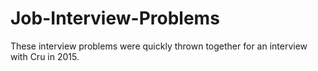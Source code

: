# Job-Interview-Problems

These interview problems were quickly thrown together for an interview with Cru in 2015.
